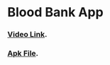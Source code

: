 # Blood Bank App

### [Video Link](https://drive.google.com/file/d/1T1tL7O-t1KnkYJNNEPpPNLo5cye3iaEK/view?usp=sharing).

### [Apk File](https://drive.google.com/file/d/1rucCaQU2gmwQuuBP8CoXMVxuOZrkYTPi/view?usp=sharing).
